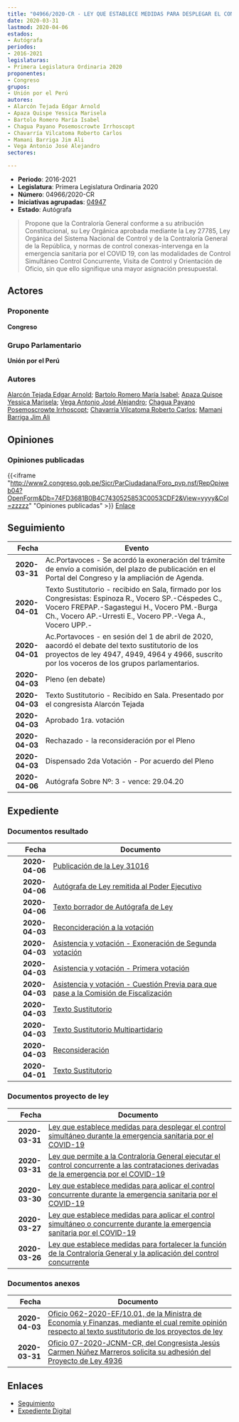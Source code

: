 ```yaml
---
title: "04966/2020-CR - LEY QUE ESTABLECE MEDIDAS PARA DESPLEGAR EL CONTROL SIMULTÁNEO DURANTE LA EMERGENCIA SANITARIA POR EL COVID-201"
date: 2020-03-31
lastmod: 2020-04-06
estados:
- Autógrafa
periodos:
- 2016-2021
legislaturas:
- Primera Legislatura Ordinaria 2020
proponentes:
- Congreso
grupos:
- Unión por el Perú
autores:
- Alarcón Tejada Edgar Arnold
- Apaza Quispe Yessica Marisela
- Bartolo Romero María Isabel
- Chagua Payano Posemoscrowte Irrhoscopt
- Chavarría Vilcatoma Roberto Carlos
- Mamani Barriga Jim Ali
- Vega Antonio José Alejandro
sectores:

---
```

- **Periodo**: 2016-2021
- **Legislatura**: Primera Legislatura Ordinaria 2020
- **Número**: 04966/2020-CR
- **Iniciativas agrupadas**: [04947](../../04900/04947)
- **Estado**: Autógrafa

> Propone que la Contraloría General conforme a su atribución Constitucional, su Ley Orgánica aprobada mediante la Ley 27785, Ley Orgánica del Sistema Nacional de Control y de la Contraloría General de la República, y normas de control conexas-intervenga en la emergencia sanitaria por el COVID 19, con las modalidades de Control Simultáneo Control Concurrente, Visita de Control y Orientación de Oficio, sin que ello signifique una mayor asignación presupuestal.


## Actores

### Proponente

**Congreso**

### Grupo Parlamentario

**Unión por el Perú**

### Autores

[Alarcón Tejada Edgar Arnold](mailto:mailto:ealarcont@congreso.gob.pe); [Bartolo Romero María Isabel](mailto:mailto:mbartolo@congreso.gob.pe); [Apaza Quispe Yessica Marisela](mailto:mailto:yapaza@congreso.gob.pe); [Vega Antonio José Alejandro](mailto:mailto:jvegaa@congreso.gob.pe); [Chagua Payano Posemoscrowte Irrhoscopt](mailto:mailto:pchagua@congreso.gob.pe); [Chavarría Vilcatoma Roberto Carlos](mailto:mailto:rchavarria@congreso.gob.pe); [Mamani Barriga Jim Ali](mailto:mailto:jmamani@congreso.gob.pe)

## Opiniones

### Opiniones publicadas

{{<iframe "http://www2.congreso.gob.pe/Sicr/ParCiudadana/Foro_pvp.nsf/RepOpiweb04?OpenForm&Db=74FD3681B0B4C7430525853C0053CDF2&View=yyyy&Col=zzzzz" "Opiniones publicadas" >}}
[Enlace](http://www2.congreso.gob.pe/Sicr/ParCiudadana/Foro_pvp.nsf/RepOpiweb04?OpenForm&Db=74FD3681B0B4C7430525853C0053CDF2&View=yyyy&Col=zzzzz)


## Seguimiento

| Fecha | Evento |
|------:|--------|
| **2020-03-31** | Ac.Portavoces - Se acordó la exoneración del trámite de envío a comisión, del plazo de publicación en el Portal del Congreso y la ampliación de Agenda. |
| **2020-04-01** | Texto Sustitutorio - recibido en Sala, firmado por los Congresistas: Espinoza R., Vocero SP.-Céspedes C., Vocero FREPAP.-Sagastegui H., Vocero PM.-Burga Ch., Vocero AP.-Urresti E., Vocero PP.-Vega A., Vocero UPP.- |
| **2020-04-01** | Ac.Portavoces - en sesión del 1 de abril de 2020, aacordó el debate del texto sustitutorio de los proyectos de ley 4947, 4949, 4964 y 4966, suscrito por los voceros de los grupos parlamentarios. |
| **2020-04-03** | Pleno (en debate) |
| **2020-04-03** | Texto Sustitutorio - Recibido en Sala. Presentado por el congresista Alarcón Tejada |
| **2020-04-03** | Aprobado 1ra. votación |
| **2020-04-03** | Rechazado - la reconsideración por el Pleno |
| **2020-04-03** | Dispensado 2da Votación - Por acuerdo del Pleno |
| **2020-04-06** | Autógrafa Sobre Nº: 3 - vence: 29.04.20 |

## Expediente

### Documentos resultado

| Fecha | Documento |
|------:|-----------|
| **2020-04-06** | [Publicación de la Ley 31016](http://www.leyes.congreso.gob.pe/Documentos/2016_2021/ADLP/Normas_Legales/31016-LEY.pdf) |
| **2020-04-06** | [Autógrafa de Ley remitida al Poder Ejecutivo](http://www.leyes.congreso.gob.pe/Documentos/2016_2021/ADLP/Texto_Aprobado/AU04947200406.pdf) |
| **2020-04-06** | [Texto borrador de Autógrafa de Ley](http://www.leyes.congreso.gob.pe/Documentos/2016_2021/Texto_Borrador_de_Autografa/BAU0494720200406.pdf) |
| **2020-04-03** | [Reconcideración a la votación](http://www.leyes.congreso.gob.pe/Documentos/2016_2021/Asistencia_y_Votacion/Proyectos_de_Ley/Reconsideracion/RAV0494720200403.pdf) |
| **2020-04-03** | [Asistencia y votación - Exoneración de Segunda votación](http://www.leyes.congreso.gob.pe/Documentos/2016_2021/Asistencia_y_Votacion/Proyectos_de_Ley/Exoneracion_de_Segunda_Votacion/ESV0494720200403.pdf) |
| **2020-04-03** | [Asistencia y votación - Primera votación](http://www.leyes.congreso.gob.pe/Documentos/2016_2021/Asistencia_y_Votacion/Proyectos_de_Ley/AV0494720200403.pdf) |
| **2020-04-03** | [Asistencia y votación - Cuestión Previa para que pase a la Comisión de Fiscalización](http://www.leyes.congreso.gob.pe/Documentos/2016_2021/Asistencia_y_Votacion/Proyectos_de_Ley/AVCP0493620200403.pdf) |
| **2020-04-03** | [Texto Sustitutorio](http://www.leyes.congreso.gob.pe/Documentos/2016_2021/Texto_Sustitutorio/Proyectos_de_Ley/TS0494720200403.pdf) |
| **2020-04-03** | [Texto Sustitutorio Multipartidario](http://www.leyes.congreso.gob.pe/Documentos/2016_2021/Texto_Sustitutorio/Proyectos_de_Ley/TS0493620200403.pdf) |
| **2020-04-03** | [Reconsideración](http://www.leyes.congreso.gob.pe/Documentos/2016_2021/Asistencia_y_Votacion/Proyectos_de_Ley/Reconsideracion/RAV0494920200403.pdf) |
| **2020-04-01** | [Texto Sustitutorio](http://www.leyes.congreso.gob.pe/Documentos/2016_2021/Texto_Sustitutorio/Proyectos_de_Ley/TS0494720200401.pdf) |

### Documentos proyecto de ley

| Fecha | Documento |
|------:|-----------|
| **2020-03-31** | [Ley que establece medidas para desplegar el control simultáneo durante la emergencia sanitaria por el COVID-19](http://www.leyes.congreso.gob.pe/Documentos/2016_2021/Proyectos_de_Ley_y_de_Resoluciones_Legislativas/PL04966-20200331.pdf) |
| **2020-03-31** | [Ley que permite a la Contraloría General ejecutar el control concurrente a las contrataciones derivadas de la emergencia por el COVID-19](http://www.leyes.congreso.gob.pe/Documentos/2016_2021/Proyectos_de_Ley_y_de_Resoluciones_Legislativas/PL04964-20200331.pdf) |
| **2020-03-30** | [Ley que establece medidas para aplicar el control concurrente durante la emergencia sanitaria por el COVID-19](http://www.leyes.congreso.gob.pe/Documentos/2016_2021/Proyectos_de_Ley_y_de_Resoluciones_Legislativas/PL04949-20200330.pdf) |
| **2020-03-27** | [Ley que establece medidas para aplicar el control simultáneo o concurrente durante la emergencia sanitaria por el COVID-19](http://www.leyes.congreso.gob.pe/Documentos/2016_2021/Proyectos_de_Ley_y_de_Resoluciones_Legislativas/PL04947-20200327.pdf) |
| **2020-03-26** | [Ley que establece medidas para fortalecer la función de la Contraloría General y la aplicación del control concurrente](http://www.leyes.congreso.gob.pe/Documentos/2016_2021/Proyectos_de_Ley_y_de_Resoluciones_Legislativas/PL04936-20200326.pdf) |

### Documentos anexos

| Fecha | Documento |
|------:|-----------|
| **2020-04-03** | [Oficio 062-2020-EF/10.01, de la Ministra de Economía y Finanzas, mediante el cual remite opinión respecto al texto sustitutorio de los proyectos de ley](http://www2.congreso.gob.pe/Sicr/TraDocEstProc/Contdoc01_2011.nsf/Docpub/4A503C8FC729CD540525853F006127FE/$FILE/OFICIO062-2020-EF-10.01.pdf) |
| **2020-03-31** | [Oficio 07-2020-JCNM-CR, del Congresista Jesús Carmen Núñez Marreros solicita su adhesión del Proyecto de Ley 4936](http://www.leyes.congreso.gob.pe/Documentos/2016_2021/Adhesiones/Proyectos_de_Ley/OFICIO-07-2020-JCNM-CR..pdf) |

## Enlaces

- [Seguimiento](http://www2.congreso.gob.pe/Sicr/TraDocEstProc/CLProLey2016.nsf/f7fff46988ca05b1052578e100829cc7/d21c2d8f7b03f11c0525853c005b2735?OpenDocument)
- [Expediente Digital](http://www2.congreso.gob.pe/Sicr/TraDocEstProc/Expvirt_2011.nsf/visbusqptramdoc1621/04966?opendocument)

